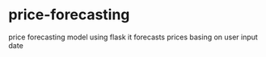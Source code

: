 # price-forecasting
price forecasting model using flask
it forecasts prices basing on user input date
